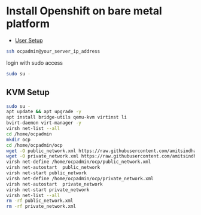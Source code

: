 # Install Openshift on bare metal platform

* [User Setup](docs/adminuser)

```sh
ssh ocpadmin@your_server_ip_address
```

login with sudo access

```sh
sudo su -
```

## KVM Setup

```sh
sudo su -
apt update && apt upgrade -y
apt install bridge-utils qemu-kvm virtinst li
bvirt-daemon virt-manager -y
virsh net-list --all
cd /home/ocpadmin
mkdir ocp
cd /home/ocpadmin/ocp
wget -O public_network.xml https://raw.githubusercontent.com/amitsindha/ocp-script-manual/main/templates/public_network.xml
wget -O private_network.xml https://raw.githubusercontent.com/amitsindha/ocp-script-manual/main/templates/private_network.xml
virsh net-define /home/ocpadmin/ocp/public_network.xml
virsh net-autostart  public_network
virsh net-start public_network
virsh net-define /home/ocpadmin/ocp/private_network.xml
virsh net-autostart  private_network
virsh net-start private_network
virsh net-list --all
rm -rf public_network.xml
rm -rf private_network.xml
```



